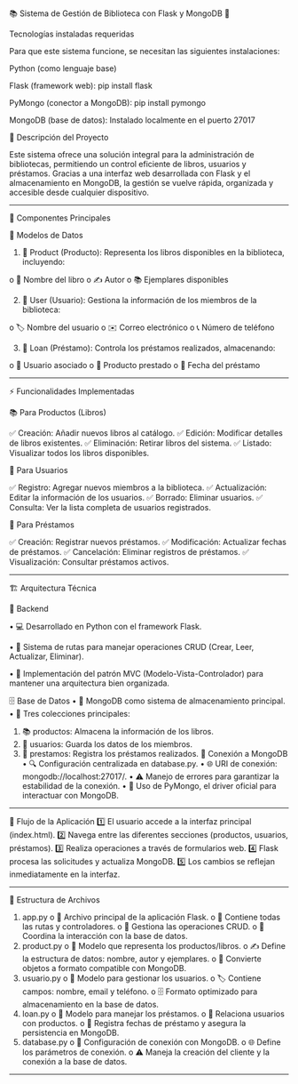 📚 Sistema de Gestión de Biblioteca con Flask y MongoDB 🚀

Tecnologías instaladas requeridas

Para que este sistema funcione, se necesitan las siguientes instalaciones:

Python (como lenguaje base)

Flask (framework web): pip install flask

PyMongo (conector a MongoDB): pip install pymongo

MongoDB (base de datos): Instalado localmente en el puerto 27017


🌟 Descripción del Proyecto

Este sistema ofrece una solución integral para la administración de bibliotecas, permitiendo un control eficiente de libros, usuarios y préstamos. Gracias a una interfaz web desarrollada con Flask y el almacenamiento en MongoDB, la gestión se vuelve rápida, organizada y accesible desde cualquier dispositivo.
________________________________________
🔹 Componentes Principales

📂 Modelos de Datos

1.	📖 Product (Producto): Representa los libros disponibles en la biblioteca, incluyendo:
   
o	📌 Nombre del libro
o	✍️ Autor
o	📚 Ejemplares disponibles

2.	👤 User (Usuario): Gestiona la información de los miembros de la biblioteca:
   
o	🏷️ Nombre del usuario
o	✉️ Correo electrónico
o	📞 Número de teléfono

3.	🔄 Loan (Préstamo): Controla los préstamos realizados, almacenando:
   
o	👤 Usuario asociado
o	📖 Producto prestado
o	📅 Fecha del préstamo
________________________________________
⚡ Funcionalidades Implementadas

📚 Para Productos (Libros)

✅ Creación: Añadir nuevos libros al catálogo. 
✅ Edición: Modificar detalles de libros existentes. 
✅ Eliminación: Retirar libros del sistema. 
✅ Listado: Visualizar todos los libros disponibles.

👥 Para Usuarios

✅ Registro: Agregar nuevos miembros a la biblioteca.
✅ Actualización: Editar la información de los usuarios. 
✅ Borrado: Eliminar usuarios. 
✅ Consulta: Ver la lista completa de usuarios registrados.

🔄 Para Préstamos

✅ Creación: Registrar nuevos préstamos. 
✅ Modificación: Actualizar fechas de préstamos. 
✅ Cancelación: Eliminar registros de préstamos.
✅ Visualización: Consultar préstamos activos.
________________________________________
🏗️ Arquitectura Técnica

🔧 Backend

•	💻 Desarrollado en Python con el framework Flask.

•	🔀 Sistema de rutas para manejar operaciones CRUD (Crear, Leer, Actualizar, Eliminar).

•	📌 Implementación del patrón MVC (Modelo-Vista-Controlador) para mantener una arquitectura bien organizada.

🗄️ Base de Datos
•	💾 MongoDB como sistema de almacenamiento principal.
•	📂 Tres colecciones principales:
1.	📚 productos: Almacena la información de los libros.
2.	👥 usuarios: Guarda los datos de los miembros.
3.	🔄 prestamos: Registra los préstamos realizados.
🔗 Conexión a MongoDB
•	🔍 Configuración centralizada en database.py.
•	🌐 URI de conexión: mongodb://localhost:27017/.
•	⚠️ Manejo de errores para garantizar la estabilidad de la conexión.
•	🔌 Uso de PyMongo, el driver oficial para interactuar con MongoDB.
________________________________________
🔄 Flujo de la Aplicación
1️⃣ El usuario accede a la interfaz principal (index.html).
2️⃣ Navega entre las diferentes secciones (productos, usuarios, préstamos). 
3️⃣ Realiza operaciones a través de formularios web.
4️⃣ Flask procesa las solicitudes y actualiza MongoDB.
5️⃣ Los cambios se reflejan inmediatamente en la interfaz.
________________________________________
📁 Estructura de Archivos
1.	app.py
o	🚀 Archivo principal de la aplicación Flask.
o	📌 Contiene todas las rutas y controladores.
o	🔄 Gestiona las operaciones CRUD.
o	🔗 Coordina la interacción con la base de datos.
2.	product.py
o	📖 Modelo que representa los productos/libros.
o	✍️ Define la estructura de datos: nombre, autor y ejemplares.
o	🔄 Convierte objetos a formato compatible con MongoDB.
3.	usuario.py
o	👥 Modelo para gestionar los usuarios.
o	🏷️ Contiene campos: nombre, email y teléfono.
o	🗄️ Formato optimizado para almacenamiento en la base de datos.
4.	loan.py
o	🔄 Modelo para manejar los préstamos.
o	🔗 Relaciona usuarios con productos.
o	📅 Registra fechas de préstamo y asegura la persistencia en MongoDB.
5.	database.py
o	🔌 Configuración de conexión con MongoDB.
o	🌐 Define los parámetros de conexión.
o	⚠️ Maneja la creación del cliente y la conexión a la base de datos.
________________________________________
